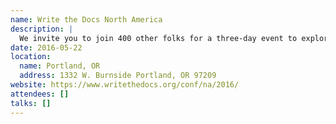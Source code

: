 ```yaml
---
name: Write the Docs North America
description: |
  We invite you to join 400 other folks for a three-day event to explore the art and science of documentation. The conference covers any topic related to documentation in the software industry. Past talks have also covered such diverse topics as empathy, the history of math symbols, and using emoji to keep your users attention.
date: 2016-05-22
location:
  name: Portland, OR
  address: 1332 W. Burnside Portland, OR 97209
website: https://www.writethedocs.org/conf/na/2016/
attendees: []
talks: []
---
```


